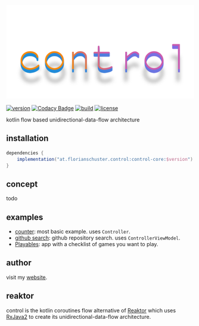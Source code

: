 ![logo](.media/control.png)

[![version](https://img.shields.io/github/v/tag/floschu/control?color=blue&label=version)](https://bintray.com/flosch/control) [![Codacy Badge](https://api.codacy.com/project/badge/Grade/39072347acb94bf79651d7f16bfa63ca)](https://www.codacy.com/manual/floschu/control?utm_source=github.com&amp;utm_medium=referral&amp;utm_content=floschu/control&amp;utm_campaign=Badge_Grade) [![build](https://github.com/floschu/control/workflows/build/badge.svg)](https://github.com/floschu/control/actions) [![license](https://img.shields.io/badge/license-Apache%202.0-blue.svg)](LICENSE)

kotlin flow based unidirectional-data-flow architecture

## installation

``` groovy
dependencies {
    implementation("at.florianschuster.control:control-core:$version") // kotlin only module
}
```

## concept

todo

## examples

*   [counter](example-counter): most basic example. uses `Controller`.
*   [github search](example-github): github repository search. uses `ControllerViewModel`.
*   [Playables](https://github.com/floschu/Playables): app with a checklist of games you want to play.

## author

visit my [website](https://florianschuster.at/).

## reaktor

control is the kotlin coroutines flow alternative of [Reaktor](https://github.com/floschu/Reaktor/) which uses [RxJava2](https://github.com/ReactiveX/RxJava) to create its unidirectional-data-flow architecture.

